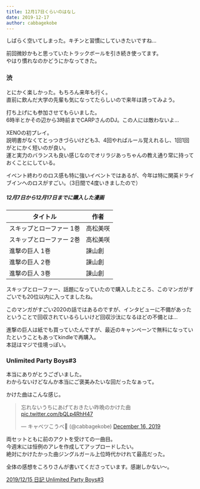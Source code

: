 ```yaml
---
title: 12月17日くらいのはなし
date: 2019-12-17
author: cabbagekobe
---
```


しばらく空いてしまった。キチンと習慣にしていきたいですね…

前回微妙かもと思っていたトラックボールを引き続き使ってます。  
やはり慣れなのかどうにかなってきた。

### 渋

とにかく楽しかった。もちろん来年も行く。  
直前に飲んだ大学の先輩も気になってたらしいので来年は誘ってみよう。

打ち上げにも参加させてもらいました。  
6時半とかその辺から3時前までCARPさんのDJ。この人には敵わないよ…

XENOの初プレイ。  
説明書がなくてとっつきづらいけども3、4回やればルール覚えれるし、1回1回がとにかく短いのが良い。  
運と実力のバランスも良い感じなのでオリラジあっちゃんの教え通り常に持っておくことにしている。

イベント終わりのロス感も特に強いイベントではあるが、今年は特に関英ドライブインへのロスがすごい。（3日間で4度いきましたので）

##### 12月7日から12月17日までに購入した漫画

| タイトル                 | 作者     |
| ------------------------ | -------- |
| スキップとローファー 1巻 | 高松美咲 |
| スキップとローファー 2巻 | 高松美咲 |
| 進撃の巨人 1巻           | 諫山創   |
| 進撃の巨人 2巻           | 諫山創   |
| 進撃の巨人 3巻           | 諫山創   |

スキップとローファー、話題になっていたので購入したところ、このマンガがすごいでも20位以内に入ってましたね。

このマンガがすごい2020の話ではあるのですが、インタビューに不備があったということで回収されているらしいけど回収沙汰になるほどの不備とは…

進撃の巨人は紙でも買っていたんですが、最近のキャンペーンで無料になっていたということもあってkindleで再購入。  
本誌はマジで佳境っぽい。

### Unlimited Party Boys#3

本当にありがとうございました。  
わからないけどなんか本当にご褒美みたいな回だったなぁって。


かけた曲はこんな感じ。

<blockquote class="twitter-tweet"><p lang="ja" dir="ltr">忘れないうちにあげておきたい昨晩のかけた曲 <a href="https://t.co/bQLp4RhH47">pic.twitter.com/bQLp4RhH47</a></p>&mdash; キャベツこうべ🤢 (@cabbagekobe) <a href="https://twitter.com/cabbagekobe/status/1206400694577582081?ref_src=twsrc%5Etfw">December 16, 2019</a></blockquote> <script async src="https://platform.twitter.com/widgets.js" charset="utf-8"></script>

両セットともに前のアクトを受けての一曲目。  
今週末には恒例のアレを作成してアップロードしたい。  
絶対にかけたかった曲ジングルガール上位時代かけれて最高だった。

全体の感想をころりさんが書いてくださっています。感謝しかない〜。

[2019/12/15 日記 Unlimited Party Boys#3](https://note.com/korori142/n/n048e26f5b43e?creator_urlname=korori142)
